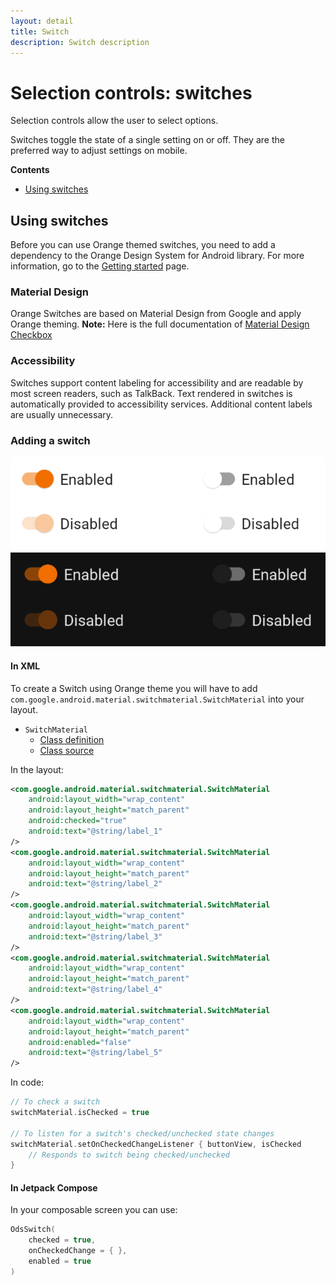 ```yaml
---
layout: detail
title: Switch
description: Switch description
---
```


# Selection controls: switches

Selection controls allow the user to select options.

Switches toggle the state of a single setting on or off. They are the preferred
way to adjust settings on mobile.

**Contents**

*   [Using switches](#using-switches)

## Using switches

Before you can use Orange themed switches, you need to add a dependency to the Orange Design
System for Android library. For more information, go to the
[Getting started](../home_content.md) page.

### Material Design

Orange Switches are based on Material Design from Google and apply Orange theming.
**Note:** Here is the full documentation
of [Material Design Checkbox](https://material.io/components/switches/)

### Accessibility

Switches support content labeling for accessibility and are readable by most
screen readers, such as TalkBack. Text rendered in switches is automatically
provided to accessibility services. Additional content labels are usually
unnecessary.

### Adding a switch

![RadioButton](images/switch_light.png) ![RadioButton dark](images/switch_dark.png)

#### In XML

To create a Switch using Orange theme you will have to add `com.google.android.material.switchmaterial.SwitchMaterial` into your layout.

*   `SwitchMaterial`
    *   [Class definition](https://developer.android.com/reference/com/google/android/material/switchmaterial/SwitchMaterial)
    *   [Class source](https://github.com/material-components/material-components-android/tree/master/lib/java/com/google/android/material/switchmaterial/SwitchMaterial.java)

In the layout:

```xml
<com.google.android.material.switchmaterial.SwitchMaterial
    android:layout_width="wrap_content"
    android:layout_height="match_parent"
    android:checked="true"
    android:text="@string/label_1"
/>
<com.google.android.material.switchmaterial.SwitchMaterial
    android:layout_width="wrap_content"
    android:layout_height="match_parent"
    android:text="@string/label_2"
/>
<com.google.android.material.switchmaterial.SwitchMaterial
    android:layout_width="wrap_content"
    android:layout_height="match_parent"
    android:text="@string/label_3"
/>
<com.google.android.material.switchmaterial.SwitchMaterial
    android:layout_width="wrap_content"
    android:layout_height="match_parent"
    android:text="@string/label_4"
/>
<com.google.android.material.switchmaterial.SwitchMaterial
    android:layout_width="wrap_content"
    android:layout_height="match_parent"
    android:enabled="false"
    android:text="@string/label_5"
/>
```

In code:

```kt
// To check a switch
switchMaterial.isChecked = true

// To listen for a switch's checked/unchecked state changes
switchMaterial.setOnCheckedChangeListener { buttonView, isChecked
    // Responds to switch being checked/unchecked
}
```

#### In Jetpack Compose

In your composable screen you can use:

```kotlin
OdsSwitch(
    checked = true,
    onCheckedChange = { },
    enabled = true
)
```
